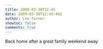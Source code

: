 ```yaml
---
title: 2009-03-30T12-45
date: 2009-03-30T12:45:49Z
author: Lee Turner
showtoc: false
comments: true
---
```


Back home after a great family weekend away

